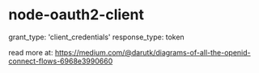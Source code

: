 # node-oauth2-client

grant_type: 'client_credentials'
response_type: token

read more at: https://medium.com/@darutk/diagrams-of-all-the-openid-connect-flows-6968e3990660
